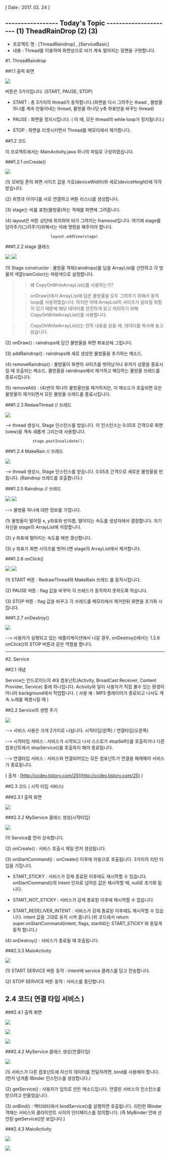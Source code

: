 [ Date : 2017. 02. 24 ]

----------------- Today's Topic ---------------------
(1) TheadRainDrop
(2)
(3)
-----------------------------------------------------

 - 프로젝트 명 : [ThreadRaindrop] , [ServiceBasic]
 - 내용 : Thread를 이용하여 화면상으로 비가 계속 떨어지는 장면을 구현합니다.


#1. ThreadRaindrop

##1.1 출력 화면

![](http://i.imgur.com/272asy2.png)

버튼은 3가지입니다. (START, PAUSE, STOP)

- START : 총 3가지의 thread가 동작합니다.(화면을 다시 그려주는 thead , 물방울 하나를 계속 만들어내는 thread, 물방울 하나당 y축 좌표만을 바꾸는 thread)

- PAUSE : 화면을 정지시킵니다. ( 이 때, 모든 thread의 while loop가 정지됩니다.)

- STOP : 화면을 리셋시키면서 Thread를 메모리에서 제거합니다.

##1.2 코드

이 프로젝트에서는 MainActivity.java 하나의 파일로 구성하였습니다.

###1.2.1 onCreate()

![](http://i.imgur.com/s8pOFG6.png)

(1) 모바일 폰의 화면 사이즈 값을 가로(deviceWidth)와 세로(deviceHeight)에 각각 받습니다.

(2) 위젯과 아이디를 서로 연결하고 버튼 리스너를 생성합니다.

(3) stage는 비를 표현(물방울)하는 객체를 화면에 그려줍니다. 

(4) layout은 버튼 상단에 위치하여 비가 그려지는 frameout입니다. 여기에 stage를 담아주기(그려주기)위해서는 아래 명령을 해주어야 합니다.

			     		layout.addView(stage) 

###1.2.2 stage 클래스

![](http://i.imgur.com/jH4vNFD.png)
![](http://i.imgur.com/0jkQXN2.png)

(1) Stage constructor :  물방울 객체(raindrops)를 담을 ArrayList를 선언하고
각 방울의 색깔(rainColor)는 파랑색으로 설정합니다.

>> 왜 CopyOnWriteArrayList()를 사용하는가?
>
>> onDraw()에서 ArrayList에 담은 물방울을 모두 그려주기 위해서 동적 loop를 사용하였습니다. 하지만 이때 ArrayList의 사이즈가 달라질 위험이 있기 때문에 해당 데이터를 안전하게 읽고 처리하기 위해 CopyOnWriteArrayList()를 사용합니다.

>> CopyOnWriteArrayList()는 안의 내용을 읽을 때, 데이터를 복사해 놓고 읽습니다.


(2) onDraw() : raindrops에 담긴 물방울을 화면 좌표상에 그립니다.

(3) addRaindrop() : raindrops에 새로 생성한 물방울을 추가하는 메소드.

(4) removeRaindrop() : 물방울이 화면의 사이즈를 벗어났거나 유저가 상황을 종료시킬 때 호출되는 메소드. 물방울을 raindrops에서 제거하고 해당하는 물방울 쓰레드를 종료시킵니다.

(5) removeAll() : (4)번이 하나의 물방울만을 제거하지만, 이 메소드가 호출되면 모든 물방울이 제거되면서 모든 물방울 쓰레드를 종료시킵니다.

###1.2.3 RedawThread // 쓰레드

![](http://i.imgur.com/APUObHu.png)

--> thread 생성시, Stage 인스턴스를 받습니다. 이 인스턴스는 0.05초 간격으로 화면(view)을 계속 새롭게 그리는데 사용합니다.

				stage.postInvalidate();



###1.2.4 MakeRain // 쓰레드

![](http://i.imgur.com/5yyQu0k.png)

--> thread 생성시, Stage 인스턴스를 받습니다. 0.05초 간격으로 새로운 물방울을 만듭니다.
(Raindrop 쓰레드를 호출합니다.)


###1.2.5 Raindrop // 쓰레드


![](http://i.imgur.com/7pcyCUd.png)
![](http://i.imgur.com/eGaKh0n.png)

--> 물방울 하나에 대한 정보를 가집니다. 

(1) 물방울이 떨어질 x, y좌표와 반지름, 떨어지는 속도를 생성자에서 결정합니다. 자기 자신을 stage의 ArrayList에 저장합니다.

(2) y 좌표에 떨어지는 속도를 매번 갱신합니다.

(3) y 좌표가 화면 사이즈를 벗어나면 stage의 ArrayList에서 제거합니다.

###1.2.6 onClick()

![](http://i.imgur.com/9u8RjOd.png)
![](http://i.imgur.com/UMR1I63.png)

(1) START 버튼 : RedrawThread와 MakeRain 쓰레드 를 동작시킵니다.

(2) PAUSE 버튼 : flag 값을 바꾸어 각 쓰레드가 동작하지 못하도록 막습니다.

(3) STOP 버튼 : flag 값을 바꾸고 각 쓰레드를 메모리에서 제거한뒤 화면을 초기화 시킵니다.

###1.2.7 onDestroy()

![](http://i.imgur.com/c04Pxis.png)

--> 사용자가 실행되고 있는 애플리케이션에서 나갈 경우, onDestroy()에서는 1.2.6 onClick()의 STOP 버튼과 같은 역할을 합니다. 



--------------------------------------------------------------

#2. Service

##2.1 개념

Service는 안드로이드의 4대 컴포넌트(Activity, BroadCast Receiver, Content Provider, Service) 중에 하나입니다. Activity와 달리 사용자가 직접 볼수 있는 환경이 아니라 background에서 작업합니다. ( 사용 예 : MP3 플레이어가 종료되고 나서도 계속 노래를 재생시킬 때 )

##2.2 Service의 생명 주기

![](http://www.w3ii.com/android/services.jpg)

--> 서비스 사용은 크게 2가지로 나뉩니다. 시작타입(왼쪽) / 연결타입(오른쪽)

--> 시작타입 서비스 : 서비스가 시작되고 나서 스스로가 stopSelf()를 호출하거나 다른 컴포넌트에서 stopService()를 호출하지 해야 종료됩니다.

--> 연결타입 서비스 : 서비스와 연결되어있는 모든 컴포넌트가 연결을 해제해야 서비스가 종료됩니다.

( 출처 : [http://ccdev.tistory.com/25](http://ccdev.tistory.com/25) )

##2.3 코드 ( 시작 타입 서비스)

###2.3.1 출력 화면

![](http://i.imgur.com/EEAGbZF.png)

###2.3.2 MyService 클래스 생성(시작타입)

![](http://i.imgur.com/QKRMVyt.png)

(1) Service를 먼저 상속합니다.

(2) onCreate() : 서비스 호출시 제일 먼저 생성됩니다.

(3) onStartCommand() : onCreate() 이후에 자동으로 호출됩니다. 3가지의 리턴 타입을 가집니다. 

- START_STICKY : 서비스가 강제 종료된 이후에도 재시작할 수 있습니다. onStartCommand()의 Intent 인자로 넘어온 값은 재시작할 때, null로 초기화 됩니다.

- START_NOT_STICKY : 서비스가 강제 종료된 이후에 재시작할 수 없습니다. 

- START_REDELIVER_INTENT : 서비스가 강제 종료된 이후에도 재시작할 수 있습니다. intent 값을 그대로 유지 시켜 줍니다.(위 코드에서 return super.onStartCommand(intent, flags, startId)는 START_STICKY 와 동일게 동작 합니다.)

(4) onDestroy() : 서비스가 종료될 때 호출됩니다.


###2.3.3 MainActivity 

![](http://i.imgur.com/I0IUNcE.png)

(1) START SERVICE 버튼 동작 : intent에 service 클래스를 담고 전송합니다. 

(2) STOP SERVICE 버튼 동작 : 서비스를 중단합니다.


## 2.4 코드( 연결 타입 서비스 )

###2.4.1 출력 화면

![](http://i.imgur.com/EHdggwj.png)

![](http://i.imgur.com/sTerW97.png)

![](http://i.imgur.com/cU3UwaC.png)

###2.4.2 MyService 클래스 생성(연결타입)

![](http://i.imgur.com/vrYpSPg.png)

(1) 서비스가 다른 컴포넌트에 자신의 데이터를 전달하려면, bind를 사용해야 합니다.
(먼저 넘겨줄 IBinder 인스턴스를 생성합니다.)

(2) getService() : 사용자가 임의로 만든 메소드입니다. 연결된 서비스의 인스턴스를 받으려고 만들었습니다.

(3) onBind() : 액티비티에서 bindService()를 실행하면 호출됩니다. 리턴한 IBinder 객체는 서비스와 클라이언트 사이의 인터페이스를 정의합니다. (즉 MyBinder 안에 선언된 getService()만 보입니다.)


###2.4.3 MainActivity 



![](http://i.imgur.com/rdKvQBL.png)


![](http://i.imgur.com/PNjHuyT.png)


